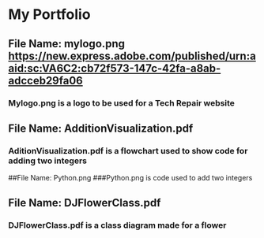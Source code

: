 # My Portfolio
## File Name: mylogo.png https://new.express.adobe.com/published/urn:aaid:sc:VA6C2:cb72f573-147c-42fa-a8ab-adcceb29fa06
### Mylogo.png is a logo to be used for a Tech Repair website
## File Name: AdditionVisualization.pdf
### AditionVisualization.pdf is a flowchart used to show code for adding two integers
##File Name: Python.png
###Python.png is code used to add two integers
## File Name: DJFlowerClass.pdf
### DJFlowerClass.pdf is a class diagram made for a flower
